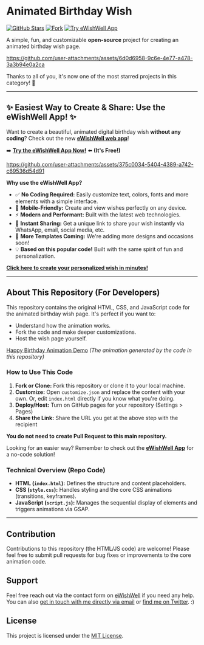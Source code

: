# Animated Birthday Wish

[![GitHub Stars](https://img.shields.io/github/stars/faahim/happy-birthday?style=social)](https://github.com/faahim/happy-birthday/stargazers)
[![Fork](https://img.shields.io/github/forks/faahim/happy-birthday?style=social)](https://github.com/faahim/happy-birthday/network/members)
[![Try eWishWell App](https://img.shields.io/badge/Try%20the-eWishWell%20App-brightgreen?style=flat-square)](https://ewishwell.com)

A simple, fun, and customizable **open-source** project for creating an animated birthday wish page.


https://github.com/user-attachments/assets/6d0d6958-9c6e-4e77-a478-3a3b94e0a2ca


Thanks to all of you, it's now one of the most starred projects in this category! 🎉

---

## ✨ Easiest Way to Create & Share: Use the eWishWell App! ✨

Want to create a beautiful, animated digital birthday wish **without any coding**? Check out the new **[eWishWell web app](https://ewishwell.com)**!

➡️ **[Try the eWishWell App Now!](https://ewishwell.com)** ⬅️ **(It's Free!)**



https://github.com/user-attachments/assets/375c0034-5404-4389-a742-c69536d54d91



**Why use the eWishWell App?**

*   ✅ **No Coding Required:** Easily customize text, colors, fonts and more elements with a simple interface.
*   📱 **Mobile-Friendly:** Create and view wishes perfectly on any device.
*   ⚡ **Modern and Performant:** Built with the latest web technologies.
*   🚀 **Instant Sharing:** Get a unique link to share your wish instantly via WhatsApp, email, social media, etc.
*   🎨 **More Templates Coming:** We're adding more designs and occasions soon!
*   💡 **Based on this popular code!** Built with the same spirit of fun and personalization.

**[Click here to create your personalized wish in minutes!](https://ewishwell.com/)**

---

## About This Repository (For Developers)

This repository contains the original HTML, CSS, and JavaScript code for the animated birthday wish page. It's perfect if you want to:

*   Understand how the animation works.
*   Fork the code and make deeper customizations.
*   Host the wish page yourself.

<!-- Embed the Repo Output GIF Here -->
[Happy Birthday Animation Demo](https://faahim.github.io/happy-birthday/)
*(The animation generated by the code in this repository)*

### How to Use This Code

1.  **Fork or Clone:** Fork this repository or clone it to your local machine.
2.  **Customize:** Open `customize.json` and replace the content with your own. Or, edit `index.html` directly if you know what you're doing.
3.  **Deploy/Host:** Turn on GitHub pages for your repository (Settings > Pages)
4.  **Share the Link:** Share the URL you get at the above step with the recipient

**You do not need to create Pull Request to this main repository.**

Looking for an easier way? Remember to check out the **[eWishWell App](https://ewishwell.com)** for a no-code solution!

### Technical Overview (Repo Code)

*   **HTML (`index.html`):** Defines the structure and content placeholders.
*   **CSS (`style.css`):** Handles styling and the core CSS animations (transitions, keyframes).
*   **JavaScript (`script.js`):** Manages the sequential display of elements and triggers animations via GSAP.

---

## Contribution

Contributions to this repository (the HTML/JS code) are welcome! Please feel free to submit pull requests for bug fixes or improvements to the core animation code.

## Support
Feel free reach out via the contact form on [eWishWell](https://ewishwell.com#contact) if you need any help.
You can also [get in touch with me directly via email](mailto:afiur.fahim@gmail.com) or [find me on Twitter](https://twitter.com/faahim01). :)

## License

This project is licensed under the [MIT License](LICENSE).
